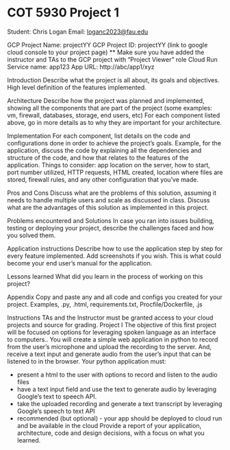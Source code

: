 # COT 5930 Project 1

Student: Chris Logan
Email: loganc2023@fau.edu

GCP Project Name: projectYY
GCP Project ID: projectYY (link to google cloud console to your project page)
** Make sure you have added the instructor and TAs to the GCP project with “Project Viewer”
role
Cloud Run Service name: app123
App URL: http://abc/app1/xyz

Introduction
Describe what the project is all about, its goals and objectives. High level definition of the
features implemented.

Architecture
<diagram showing all high level components>
Describe how the project was planned and implemented, showing all the components that are
part of the project (some examples: vm, firewall, databases, storage, end users, etc)
For each component listed above, go in more details as to why they are important for your
architecture.

Implementation
For each component, list details on the code and configurations done in order to achieve the
project’s goals.
Example, for the application, discuss the code by explaining all the dependencies and structure
of the code, and how that relates to the features of the application.
Things to consider: app location on the server, how to start, port number utilized, HTTP
requests, HTML created, location where files are stored, firewall rules, and any other
configuration that you’ve made.

Pros and Cons
Discuss what are the problems of this solution, assuming it needs to handle multiple users and
scale as discussed in class.
Discuss what are the advantages of this solution as implemented in this project.

Problems encountered and Solutions
In case you ran into issues building, testing or deploying your project, describe the challenges
faced and how you solved them.

Application instructions
Describe how to use the application step by step for every feature implemented. Add
screenshots if you wish. This is what could become your end user’s manual for the application.

Lessons learned
What did you learn in the process of working on this project?

Appendix
Copy and paste any and all code and configs you created for your project.
Examples, .py, .html, requirements.txt, Procfile/Dockerfile, .js

Instructions
TAs and the Instructor must be granted access to your cloud projects and source
for grading.
Project I
The objective of this first project will be focused on options for leveraging spoken
language as an interface to computers..
You will create a simple web application in python to record from the user’s microphone
and upload the recording to the server. And, receive a text input and generate audio
from the user’s input that can be listened to in the browser. Your python application
must:
- present a html to the user with options to record and listen to the audio files
- have a text input field and use the text to generate audio by leveraging Google’s text to
speech API.
- take the uploaded recording and generate a text transcript by leveraging Google’s
speech to text API
- recommended (but optional) - your app should be deployed to cloud run and be
available in the cloud
Provide a report of your application, architecture, code and design decisions, with a
focus on what you learned.
